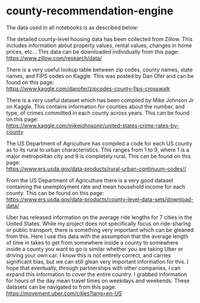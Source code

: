 # county-recommendation-engine

The data used in all notebooks is as described below:

The detailed county-level housing data has been collected from Zillow. This includes information about property values, rental values, changes in home prices, etc...
This data can be downloaded individually from this page:<br>
https://www.zillow.com/research/data/

There is a very useful lookup table between zip codes, county names, state names, and FIPS codes on Kaggle. This was posted by Dan Ofer and can be found on this page:<br>
https://www.kaggle.com/danofer/zipcodes-county-fips-crosswalk

There is a very useful dataset which has been compiled by Mike Johnson Jr on Kaggle. This contains information for counties about the number, and type, of crimes committed in each county across years. This can be found on this page:<br>
https://www.kaggle.com/mikejohnsonjr/united-states-crime-rates-by-county

The US Department of Agriculture has compiled a code for each US county as to its rural to urban characteristics. This ranges from 1 to 9, where 1 is a major metropolitan city and 9 is completely rural. This can be found on this page:<br>
https://www.ers.usda.gov/data-products/rural-urban-continuum-codes//

From the US Department of Agriculture there is a very good dataset containing the unemployment rate and mean household income for each county. This can be found on this page:<br>
https://www.ers.usda.gov/data-products/county-level-data-sets/download-data/

Uber has released information on the average ride lengths for 7 cities in the United States. While my project does not specifically focus on ride-sharing or public transport, there is something very important which can be gleaned from this. Here I use this data with the assumption that the average length of time in takes to get from somewhere inside a county to somewhere inside a county you want to go is similar whether you are taking Uber or driving your own car. I know this is not entirely correct, and carries significant bias, but we can still glean very important information for this. I hope that eventually, through partnerships with other companies, I can expand this information to cover the entire country. I grabbed information for hours of the day mean travel times on weekdays and weekends. These datasets can be navigated to from this page:<br>
https://movement.uber.com/cities?lang=en-US

